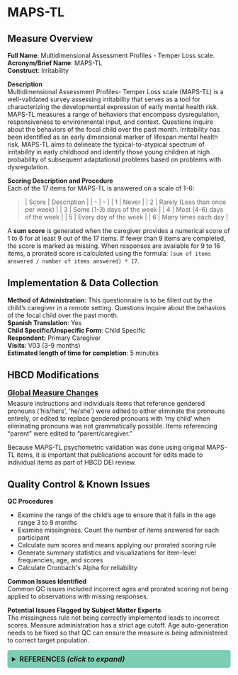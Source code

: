 # MAPS-TL
## Measure Overview
**Full Name**: Multidimensional Assessment Profiles - Temper Loss scale.  
**Acronym/Brief Name**: MAPS-TL  
**Construct**: Irritability  

**Description**     
Multidimensional Assessment Profiles- Temper Loss scale (MAPS-TL) is a well-validated survey assessing irritability that serves as a tool for characterizing the developmental expression of early mental health risk. MAPS-TL measures a range of behaviors that encompass dysregulation, responsiveness to environmental input, and context. Questions inquire about the behaviors of the focal child over the past month. Irritability has been identified as an early dimensional marker of lifespan mental health risk. MAPS-TL aims to delineate the typical-to-atypical spectrum of irritability in early childhood and identify those young children at high probability of subsequent adaptational problems based on problems with dysregulation. 

**Scoring Description and Procedure**         
Each of the 17 items for MAPS-TL is answered on a scale of 1-6:  

>| Score | Description |
| - | - |
| 1 | Never |
| 2 | Rarely (Less than once per week) |
| 3 | Some (1-3) days of the week  |
| 4 | Most (4-6) days of the week  | 
| 5 | Every day of the week |
| 6 | Many times each day |

A **sum score** is generated when the caregiver provides a numerical score of 1 to 6 for at least 9 out of the 17 items. If fewer than 9 items are completed, the score is marked as missing. When responses are available for 9 to 16 items, a prorated score is calculated using the formula: `(sum of items answered / number of items answered) * 17`.

## Implementation & Data Collection
**Method of Administration**: This questionnaire is to be filled out by the child’s caregiver in a remote setting. Questions inquire about the behaviors of the focal child over the past month.  
**Spanish Translation**: Yes  
**Child Specific/Unspecific Form**: Child Specific  
**Respondent:** Primary Caregiver   
**Visits**: V03 (3-9 months)  
**Estimated length of time for completion**: 5 minutes 

## HBCD Modifications
<p style="font-size: 1.2em; margin: 0 0 5px;"><b><u>Global Measure Changes</u></b></p>
Measure instructions and individuals items that reference gendered pronouns (‘his/hers’, ‘he/she’) were edited to either eliminate the pronouns entirely, or edited to replace gendered pronouns with ‘my child’ when eliminating pronouns was not grammatically possible. Items referencing “parent” were edited to “parent/caregiver.”

Because MAPS-TL psychometric validation was done using original MAPS-TL items, it is important that publications account for edits made to individual items as part of HBCD DEI review.

## Quality Control & Known Issues 
**QC Procedures**

 - Examine the range of the child’s age to ensure that it falls in the age range 3 to 9 months  
 - Examine missingness. Count the number of items answered for each participant  
 - Calculate sum scores and means applying our prorated scoring rule  
 - Generate summary statistics and visualizations for item-level frequencies, age, and scores  
 - Calculate Cronbach's Alpha for reliability  

**Common Issues Identified**    
Common QC issues included incorrect ages and prorated scoring not being applied to observations with missing responses.

**Potential Issues Flagged by Subject Matter Experts**      
The missingness rule not being correctly implemented leads to incorrect scores. Measure administration has a strict age cutoff. Age auto-generation needs to be fixed so that QC can ensure the measure is being administered to correct target population.


<!DOCTYPE html>
<html lang="en">
<head>
  <meta charset="UTF-8">
  <meta name="viewport" content="width=device-width, initial-scale=1.0">
  <title>REFERENCES</title>
  <style>
    .collapsible {
      background-color: #7cceb3;
      padding: 10px;
      margin: 10px 0;
      border-radius: 5px;
    }
    details {
      background-color: #f1f1f1;
      padding: 10px;
      margin: 10px 1;
      border-radius: 5px;
    }
    summary {
      font-size: 16px;
      font-weight: bold;
      cursor: pointer;
    }
    a {
      color: #007BFF;
      text-decoration: none;
    }
  </style>
</head>
<body>
<details class="collapsible">  
  <summary><b>REFERENCES <i>(click to expand)</i></b></summary> 
  <br> 
<ul>
<li>Krogh-Jespersen, S., Kaat, A. J., Petitclerc, A., Perlman, S. B., Briggs-Gowan, M. J., Burns, J. L., Adam, H., Nili, A., Gray, L., &amp; Wakschlag, L. S. (2022). Calibrating temper loss severity in the transition to toddlerhood: Implications for developmental science. <em>Applied Developmental Science</em>, 26(4), 785–798. <a href="https://doi.org/10.1080/10888691.2021.1995386">https://doi.org/10.1080/10888691.2021.1995386</a></li>
</ul>
</details>
</body>
</html>
<br>
